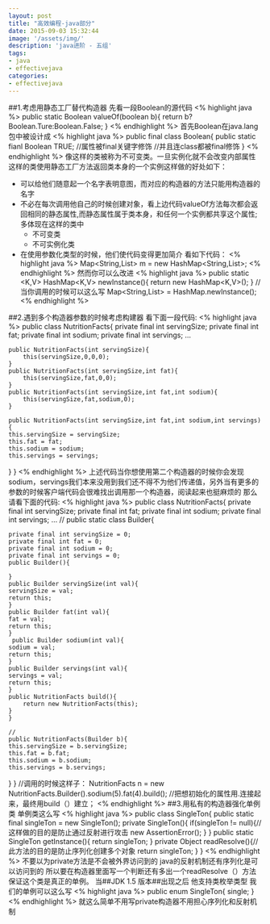 ```yaml
---
layout: post
title: "高效编程-java部分"
date: 2015-09-03 15:32:44
image: '/assets/img/'
description: 'java进阶 - 五组'
tags:
- java
- effectivejava 
categories:
- effectivejava
---
```

##1.考虑用静态工厂替代构造器
先看一段Boolean的源代码
<% highlight java %>
public static Boolean valueOf(boolean b){
    return b?Boolean.Ture:Boolean.False;
}
<% endhighlight %>
首先Boolean在java.lang包中被设计成
<% highlight java %>
public final class Boolean{
    public static fianl Boolean TRUE;
    //属性被final关键字修饰
    //并且连class都被final修饰
}
<% endhighlight %>
像这样的类被称为不可变类。一旦实例化就不会改变内部属性
这样的类使用静态工厂方法返回类本身的一个实例这样做的好处如下：
- 可以给他们随意起一个名字表明意图，而对应的构造器的方法只能用构造器的名字
- 不必在每次调用他自己的时候创建对象，看上边代码valueOf方法每次都会返回相同的静态属性,而静态属性属于类本身，和任何一个实例都共享这个属性;多体现在这样的类中
    + 不可变类
    + 不可实例化类
- 在使用参数化类型的时候，他们使代码变得更加简介
看如下代码：
<% highlight java %>
Map<String,List<String>> m = new HashMap<String,List<String>>;
<% endhighlight %>
然而你可以么改进
<% highlight java %>
public static <K,V> HashMap<K,V> newInstance(){
   return new HashMap<K,V>();
}
//当你调用的时候可以这么写
Map<String,List<String>> = HashMap.newInstance();
<% endhighlight %>

##2.遇到多个构造器参数的时候考虑构建器
看下面一段代码:
<% highlight java %>
public class NutritionFacts{
    private final int servingSize;
    private final int fat;
    private final int sodium;
    private final int servings;
    ...

    public NutritionFacts(int servingSize){
        this(servingSize,0,0,0);
    }
    public NutritionFacts(int servingSize,int fat){
        this(servingSize,fat,0,0);
    }
    public NutritionFacts(int servingSize,int fat,int sodium){
        this(servingSize,fat,sodium,0);
    }

    public NutritionFacts(int servingSize,int fat,int sodium,int servings){
    this.servingSize = servingSize;
    this.fat = fat;
    this.sodium = sodium;
    this.servings = servings;

}
}
<% endhighlight %>
上述代码当你想使用第二个构造器的时候你会发现sodium，servings我们本来没用到我们还不得不为他们传递值，另外当有更多的参数的时候客户端代码会很难找出调用那一个构造器，阅读起来也挺麻烦的
那么请看下面的代码:
<% highlight java %>
public class NutritionFacts{
    private final int servingSize;
    private final int fat;
    private final int sodium;
    private final int servings;
    ...
    //
    public static class Builder{
    
    private final int servingSize = 0;
    private final int fat = 0;
    private final int sodium = 0;
    private final int servings = 0;
    public Builder(){

    }
    public Builder servingSize(int val){
    servingSize = val;
    return this;
    }
    public Builder fat(int val){
    fat = val;
    return this;
    }
     public Builder sodium(int val){
    sodium = val;
    return this;
    }
    public Builder servings(int val){
    servings = val;
    return this;
    }
    public NutritionFacts build(){
        return new NutritionFacts(this);
    }
    }

    //
    public NutritionFacts(Builder b){
    this.servingSize = b.servingSize;
    this.fat = b.fat;
    this.sodium = b.sodium;
    this.servings = b.servings;

}
}
//调用的时候这样子：
NutritionFacts n = new NutritionFacts.Builder().sodium(5).fat(4).build();
//把想初始化的属性用.连接起来，最终用build（）建立；
<% endhighlight %>
##3.用私有的构造器强化单例类
单例类这么写
<% highlight java %>
public class SingleTon{
    public static final singleTon = new SingleTon();
    private SingleTon(){
    if(singleTon != null){//这样做的目的是防止通过反射进行攻击
    new AssertionError();
    }
    }
    public static SingleTon getInstance(){
    return singleTon;
    }
    private Object readResolve(){//此方法的目的是防止序列化创建多个对象
    return singleTon;
    }
}
<% endhighlight %>
不要以为private方法是不会被外界访问到的 java的反射机制还有序列化是可以访问到的
所以要在构造器里面写一个判断还有多出一个readResolve（）方法保证这个类是真正的单例。
当##JDK 1.5 版本##出现之后 他支持类枚举类型 我们的单例可以这么写
<% highlight java %>
public enum SingleTon{
    single;
}
<% endhighlight %>
就这么简单不用写private构造器不用担心序列化和反射机制
